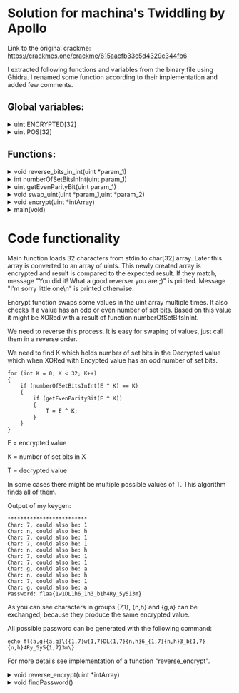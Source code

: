 
# Solution for machina's Twiddling by Apollo

Link to the original crackme: https://crackmes.one/crackme/615aacfb33c5d4329c344fb6

I extracted following functions and variables from the binary file using Ghidra. I renamed some function according to their implementation and added few comments.

## Global variables:
<details>
    <summary>uint ENCRYPTED[32]</summary>

    // Expected result
    uint ENCRYPTED[32] = {
    0x32, 0x33, 0x68, 0x6B, 
    0x5F, 0x5F, 0x35, 0x37, 
    0x6C, 0x32, 0x5F, 0x62, 
    0x77, 0x6B, 0x44, 0x32, 
    0x32, 0x32, 0x33, 0x32, 
    0x66, 0x6B, 0x7B, 0x51, 
    0x7C, 0x61, 0x35, 0x7D, 
    0x4F, 0x7C, 0x62, 0x36, 
    };
</details>

<details>
  <summary>uint POS[32]</summary> 

    uint POS[32] = 
    {
    0x12, 0x1A, 0x0C, 0x1D,
    0x06, 0x19, 0x1F, 0x1B,
    0x1E, 0x0B, 0x10, 0x03,
    0x0E, 0x02, 0x01, 0x08,
    0x07, 0x0F, 0x16, 0x15,
    0x04, 0x13, 0x17, 0x18,
    0x11, 0x09, 0x05, 0x1C,
    0x0D, 0x0A, 0x00, 0x14,
    };
</details>

## Functions:
<details>
<summary>void reverse_bits_in_int(uint *param_1)</summary>
This function reverses order of bits in an unsigned int variable. But it seems that its output is not used in the code at all.

    void reverse_bits_in_int(uint *param_1)
    {
        uint local_c;
        
        local_c = 0;
        while (*param_1 != 0) {
            local_c = local_c << 1 | *param_1 & 1;
            *param_1 = (uint)*param_1 >> 1;
        }
        *param_1 = local_c;
        return;
    }
</details>

<details>
  <summary>int numberOfSetBitsInInt(uint param_1)</summary>
  Returns a number of set bits from and unsigned int

    // Number of Set bits in uint
    int numberOfSetBitsInInt(uint param_1)
    {
        unsigned int i;
        int local_c;
        local_c = 0;
        for (i = param_1; i != 0; i = i >> 1) {
            local_c = local_c + (i & 1);
        }
        return local_c;
    }
</details>

<details>
  <summary>uint getEvenParityBit(uint param_1)</summary>
Calculate even parity bit. This means that number of set bits (ones) in the input value plus this bit is even number.

    uint getEvenParityBit(uint param_1)
    {
        uint local_7c;
        uint local_6c;
        local_6c = 0;
        for (local_7c = param_1; local_7c != 0; local_7c = local_7c & local_7c - 1) {
            local_6c = local_6c ^ 1;
        }
        return local_6c;
    }

</details>

<details>
  <summary>void swap_uint(uint *param_1,uint *param_2)</summary>
Swap to uint numbers provided as pointers to uint.

    void swap_uint(uint *param_1,uint *param_2)
    {
        *param_1 = *param_1 ^ *param_2;
        *param_2 = *param_2 ^ *param_1;
        *param_1 = *param_1 ^ *param_2;
        return;
    }

</details>

<details>
  <summary>void encrypt(uint *intArray)</summary>
Encrypt provided array

    void encrypt(uint *intArray)
    {
        uint uVar1;
        int i;
        int j;
        uint local_c;

        for (i = 0; i < 4; i = i + 1) {
            swap_uint(intArray + POS[i * 8 + 2],intArray + POS[i * 8 + 7]);
            swap_uint(intArray + POS[i * 8 + 4],intArray + POS[i * 8 + 2]);
            swap_uint(intArray + POS[i << 3],intArray + POS[i * 8 + 3]);
            for (j = 0; j < 8; j = j + 1) {
            local_c = intArray[POS[j + i * 8]];
            uVar1 = getEvenParityBit(local_c);
            if (uVar1 == 0) {
                reverse_bits_in_int(intArray + POS[j + i * 8]);
            }
            else {
                uVar1 = numberOfSetBitsInInt(local_c);
                local_c = local_c ^ uVar1;
            }
            intArray[POS[j + i * 8]] = local_c;
            }
            swap_uint(intArray + POS[i * 8 + 1],intArray + POS[i * 8 + 3]);
            swap_uint(intArray + POS[i * 8 + 7],intArray + POS[i * 8 + 6]);
            swap_uint(intArray + POS[i * 8 + 5],intArray + POS[i * 8 + 1]);
        }
        return;
    }

</details>

<details>
  <summary>main(void)</summary>
Simplified version of main function. Loads 32 characters from stdin to char[32] array. Later this array is converted to an array of uints. This newly created array is encrypted and result is compared to the expected result. If they match, message "You did it! What a good reverser you are ;)" is printed. Message "I\'m sorry little one\n" is printed otherwise.

    undefined8 main(void)
    {
    size_t sVar1;
    int i;
    int length;
    uint inputAsIntArray [32];
    char inputAsCharArray [40];
    
    puts("Enter flag (e.g. flag{3x4mpl3_fl4g})");
    fgets(inputAsCharArray,0x21,stdin);
    convert_char_array_to_int_array(inputAsCharArray,inputAsIntArray);
    length = 0;
    sVar1 = strlen(inputAsCharArray);
    if (sVar1 == 0x20) {
        encrypt(inputAsIntArray);
        for (i = 0; i < 0x20; i = i + 1) {
        if (ENCRYPTED[i] == inputAsIntArray[i]) {
            length = length + 1;
        }
        }
    }
    if (length == 0x20) {
        printf("You did it! What a good reverser you are ;)\n");
    }
    else {
        printf("I\'m sorry little one\n");
    }
    return 0;
    }

</details>

# Code functionality
Main function loads 32 characters from stdin to char[32] array. Later this array is converted to an array of uints. This newly created array is encrypted and result is compared to the expected result. If they match, message "You did it! What a good reverser you are ;)" is printed. Message "I\'m sorry little one\n" is printed otherwise.

Encrypt function swaps some values in the uint array multiple times. It also checks if a value has an odd or even number of set bits. Based on this value it might be XORed with a result of function numberOfSetBitsInInt.

We need to reverse this process. It is easy for swaping of values, just call them in a reverse order.

We need to find K which holds number of set bits in the Decrypted value which when XORed with Encypted value has an odd number of set bits.

    for (int K = 0; K < 32; K++)
    {
        if (numberOfSetBitsInInt(E ^ K) == K)
        {
            if (getEvenParityBit(E ^ K))
            {
                T = E ^ K;
            }
        }
    }

E = encrypted value 

K = number of set bits in X

T = decrypted value

In some cases there might be multiple possible values of T. This algorithm finds all of them.

Output of my keygen:

    *************************
    Char: 7, could also be: 1
    Char: n, could also be: h
    Char: 7, could also be: 1
    Char: 7, could also be: 1
    Char: n, could also be: h
    Char: 7, could also be: 1
    Char: 7, could also be: 1
    Char: g, could also be: a
    Char: n, could also be: h
    Char: 7, could also be: 1
    Char: g, could also be: a
    Password: flaa{1w1DL1h6_1h3_b1h4Ry_5y513m}

As you can see characters in groups {7,1}, {n,h} and {g,a} can be exchanged, because they produce the same encrypted value.

All possible password can be generated with the following command:

    echo fl{a,g}{a,g}\{{1,7}w{1,7}DL{1,7}{n,h}6_{1,7}{n,h}3_b{1,7}{n,h}4Ry_5y5{1,7}3m\}

For more details see implementation of a function "reverse_encrypt".

<details>
  <summary>void reverse_encrypt(uint *intArray)</summary>

    void reverse_encrypt(uint *intArray)
    {
        uint uVar1;
        int i;
        int j;
        uint local_c;

        set_intArray(intArray);

        for (i = 3; i >= 0; i--) {
            swap_uint(intArray + POS[i * 8 + 5],intArray + POS[i * 8 + 1]);
            swap_uint(intArray + POS[i * 8 + 7],intArray + POS[i * 8 + 6]);
            swap_uint(intArray + POS[i * 8 + 1],intArray + POS[i * 8 + 3]);

            //********** MAGIC
            for (j = 0; j < 8; j = j + 1)
            {
                uint tmp = intArray[POS[j + i * 8]];

                int bFound = 0;
                for (int k = 0; k < 32; k++)
                {
                    int tmp2 = tmp ^ k;
                    if (numberOfSetBitsInInt(tmp2) == k)
                    {
                        if (getEvenParityBit(tmp2))
                        {
                            if (bFound)
                            {
                                // Solution already found
                                printf("Char: %c, could also be: %c\n", (char)tmp2, (char)intArray[POS[j + i * 8]]);
                            }
                            else
                            {
                                intArray[POS[j + i * 8]] = tmp2;
                                bFound = 1;
                                // break;
                            }
                        }
                    }
                }
                if (!bFound)
                {
                    intArray[POS[j + i * 8]] = tmp;
                }
            }
            // ************** MAGIC end

            swap_uint(intArray + POS[i << 3],intArray + POS[i * 8 + 3]);
            swap_uint(intArray + POS[i * 8 + 4],intArray + POS[i * 8 + 2]);
            swap_uint(intArray + POS[i * 8 + 2],intArray + POS[i * 8 + 7]);
        }
        return;
    }
</details>

<details>
  <summary>void findPassword()</summary>

    void findPassword()
    {
        reverse_encrypt(ENCRYPTED);
        printf("Password:");
        printArray(ENCRYPTED);
        printArrayAsString(ENCRYPTED);
    }

</details>